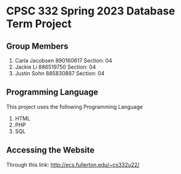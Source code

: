 # CPSC 332 Spring 2023 Database Term Project

## Group Members

1. Carla Jacobsen  890160617  Section: 04
2. Jackie Li		886519750     Section: 04
4. Justin Sohn		885830887   Section: 04

## Programming Language

This project uses the following Programming Language
1. HTML
2. PHP
3. SQL

## Accessing the Website 


Through this link:  http://ecs.fullerton.edu/~cs332u22/
